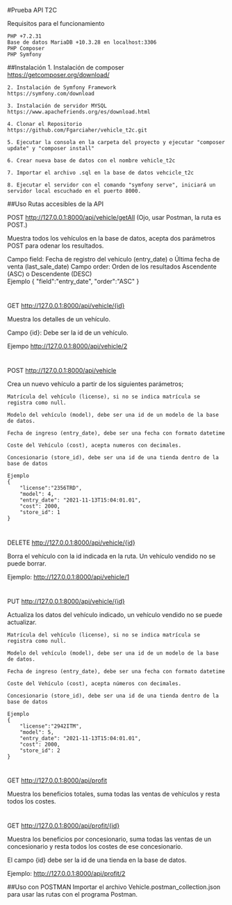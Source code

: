 #Prueba API T2C

Requisitos para el funcionamiento

    PHP +7.2.31
    Base de datos MariaDB +10.3.28 en localhost:3306
    PHP Composer
    PHP Symfony

##Instalación
    1. Instalación de composer
    https://getcomposer.org/download/

    2. Instalación de Symfony Framework
    https://symfony.com/download

    3. Instalación de servidor MYSQL
    https://www.apachefriends.org/es/download.html

    4. Clonar el Repositorio
    https://github.com/Fgarciaher/vehicle_t2c.git

    5. Ejecutar la consola en la carpeta del proyecto y ejecutar "composer update" y "composer install"

    6. Crear nueva base de datos con el nombre vehicle_t2c

    7. Importar el archivo .sql en la base de datos vehcicle_t2c

    8. Ejecutar el servidor con el comando "symfony serve", iniciará un servidor local escuchado en el puerto 8000.

##Uso
Rutas accesibles de la API

    
POST http://127.0.0.1:8000/api/vehicle/getAll (Ojo, usar Postman, la ruta es POST.)

Muestra todos los vehículos en la base de datos, acepta dos parámetros POST para odenar los resultados.

Campo field: Fecha de registro del vehículo (entry_date) o Última fecha de venta (last_sale_date)
Campo order: Orden de los resultados Ascendente (ASC) o Descendente (DESC)    
Ejemplo 
{ 
    "field":"entry_date",
    "order":"ASC"
}

#
GET http://127.0.0.1:8000/api/vehicle/{id}

Muestra los detalles de un vehículo.

Campo {id}: Debe ser la id de un vehículo.

Ejempo http://127.0.0.1:8000/api/vehicle/2

#
POST http://127.0.0.1:8000/api/vehicle

Crea un nuevo vehículo a partir de los siguientes parámetros;


    Matrícula del vehículo (license), si no se indica matrícula se registra como null.

    Modelo del vehículo (model), debe ser una id de un modelo de la base de datos.

    Fecha de ingreso (entry_date), debe ser una fecha con formato datetime

    Coste del Vehículo (cost), acepta numeros con decimales.

    Concesionario (store_id), debe ser una id de una tienda dentro de la base de datos

    Ejemplo
    {
        "license":"2356TRD",
        "model": 4,
        "entry_date": "2021-11-13T15:04:01.01",
        "cost": 2000,
        "store_id": 1
    }

#
DELETE http://127.0.0.1:8000/api/vehicle/{id}

Borra el vehículo con la id indicada en la ruta. Un vehículo vendido no se puede borrar.

Ejemplo: http://127.0.0.1:8000/api/vehicle/1


#
PUT http://127.0.0.1:8000/api/vehicle/{id}

Actualiza los datos del vehículo indicado, un vehículo vendido no se puede actualizar.

    Matrícula del vehículo (license), si no se indica matrícula se registra como null.

    Modelo del vehículo (model), debe ser una id de un modelo de la base de datos.

    Fecha de ingreso (entry_date), debe ser una fecha con formato datetime

    Coste del Vehículo (cost), acepta números con decimales.

    Concesionario (store_id), debe ser una id de una tienda dentro de la base de datos

    Ejemplo
    {
        "license":"2942ITM",
        "model": 5,
        "entry_date": "2021-11-13T15:04:01.01",
        "cost": 2000,
        "store_id": 2
    }  


#
GET http://127.0.0.1:8000/api/profit

Muestra los beneficios totales, suma todas las ventas de vehículos y resta todos los costes.

#
GET http://127.0.0.1:8000/api/profit/{id}

Muestra los beneficios por concesionario, suma todas las ventas de un concesionario y resta todos los costes de ese concesionario.

El campo {id} debe ser la id de una tienda en la base de datos.

Ejemplo: http://127.0.0.1:8000/api/profit/2


##Uso con POSTMAN
Importar el archivo Vehicle.postman_collection.json para usar las rutas con el programa Postman.